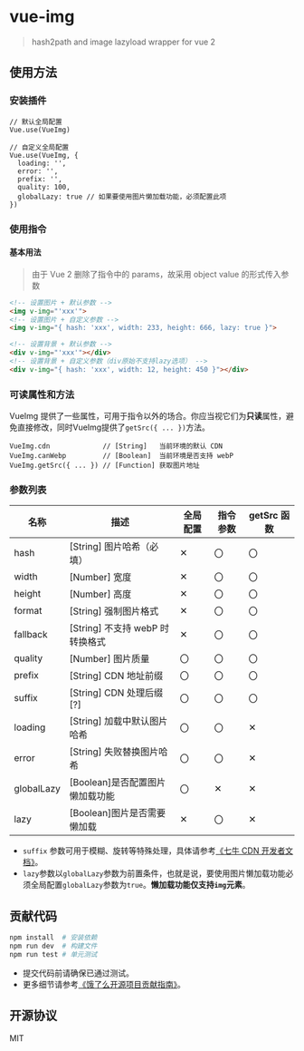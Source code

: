 # vue-img

> hash2path and image lazyload wrapper for vue 2

## 使用方法

### 安装插件

```JS
// 默认全局配置
Vue.use(VueImg)

// 自定义全局配置
Vue.use(VueImg, {
  loading: '',
  error: '',
  prefix: '',
  quality: 100,
  globalLazy: true // 如果要使用图片懒加载功能，必须配置此项
})
```

### 使用指令

#### 基本用法

> 由于 Vue 2 删除了指令中的 params，故采用 object value 的形式传入参数

```HTML
<!-- 设置图片 + 默认参数 -->
<img v-img="'xxx'">
<!-- 设置图片 + 自定义参数 -->
<img v-img="{ hash: 'xxx', width: 233, height: 666, lazy: true }">

<!-- 设置背景 + 默认参数 -->
<div v-img="'xxx'"></div>
<!-- 设置背景 + 自定义参数（div原始不支持lazy选项） -->
<div v-img="{ hash: 'xxx', width: 12, height: 450 }"></div>
```

### 可读属性和方法

VueImg 提供了一些属性，可用于指令以外的场合。你应当视它们为**只读**属性，避免直接修改，同时VueImg提供了`getSrc({ ... })`方法。

```JS
VueImg.cdn             // [String]   当前环境的默认 CDN
VueImg.canWebp         // [Boolean]  当前环境是否支持 webP
VueImg.getSrc({ ... }) // [Function] 获取图片地址
```

### 参数列表

| 名称         | 描述                      | 全局配置 | 指令参数 | getSrc 函数 |
| ---------- | ----------------------- | ---- | ---- | --------- |
| hash       | [String] 图片哈希（必填）       | ✕    | 〇    | 〇         |
| width      | [Number] 宽度             | ✕    | 〇    | 〇         |
| height     | [Number] 高度             | ✕    | 〇    | 〇         |
| format     | [String] 强制图片格式         | ✕    | 〇    | 〇         |
| fallback   | [String] 不支持 webP 时转换格式 | ✕    | 〇    | 〇         |
| quality    | [Number] 图片质量           | 〇    | 〇    | 〇         |
| prefix     | [String] CDN 地址前缀       | 〇    | 〇    | 〇         |
| suffix     | [String] CDN 处理后缀 [?]   | 〇    | 〇    | 〇         |
| loading    | [String] 加载中默认图片哈希      | 〇    | 〇    | ✕         |
| error      | [String] 失败替换图片哈希       | 〇    | 〇    | ✕         |
| globalLazy | [Boolean]是否配置图片懒加载功能    | 〇    | ✕    | ✕         |
| lazy       | [Boolean]图片是否需要懒加载      | ✕    | 〇    | ✕         |

- `suffix` 参数可用于模糊、旋转等特殊处理，具体请参考[《七牛 CDN 开发者文档》](http://developer.qiniu.com/code/v6/api/kodo-api/image/imagemogr2.html)。
- `lazy`参数以`globalLazy`参数为前置条件，也就是说，要使用图片懒加载功能必须全局配置`globalLazy`参数为`true`。**懒加载功能仅支持`img`元素**。

## 贡献代码

```bash
npm install  # 安装依赖
npm run dev  # 构建文件
npm run test # 单元测试
```

- 提交代码前请确保已通过测试。
- 更多细节请参考[《饿了么开源项目贡献指南》](https://github.com/ElemeFE/vue-img/blob/master/.github/CONTRIBUTING_zh-cn.md)。

## 开源协议

MIT
